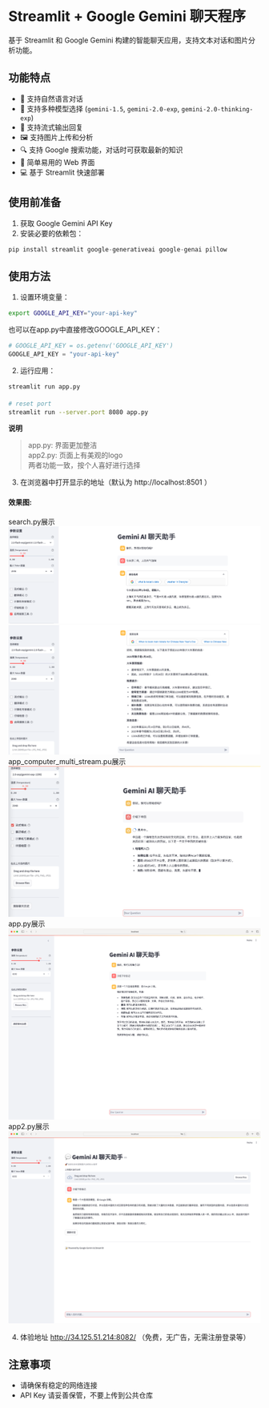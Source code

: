 # Streamlit + Google Gemini 聊天程序

基于 Streamlit 和 Google Gemini 构建的智能聊天应用，支持文本对话和图片分析功能。

## 功能特点

- 💬 支持自然语言对话
- 🤖 支持多种模型选择 (`gemini-1.5`, `gemini-2.0-exp`, `gemini-2.0-thinking-exp`)
- 📝 支持流式输出回复
- 🖼️ 支持图片上传和分析
- 🔍 支持 Google 搜索功能，对话时可获取最新的知识
- 🚀 简单易用的 Web 界面
- 💻 基于 Streamlit 快速部署

## 使用前准备

1. 获取 Google Gemini API Key
2. 安装必要的依赖包：
```python
pip install streamlit google-generativeai google-genai pillow
```

## 使用方法

1. 设置环境变量：
```bash
export GOOGLE_API_KEY="your-api-key"
```

也可以在app.py中直接修改GOOGLE_API_KEY：
```python
# GOOGLE_API_KEY = os.getenv('GOOGLE_API_KEY')
GOOGLE_API_KEY = "your-api-key"
```

2. 运行应用：
```bash
streamlit run app.py

# reset port
streamlit run --server.port 8080 app.py
```

**说明**
> app.py: 界面更加整洁 <br>
> app2.py: 页面上有美观的logo <br>
> 两者功能一致，按个人喜好进行选择


3. 在浏览器中打开显示的地址（默认为 http://localhost:8501 ）

#### 效果图:

search.py展示
![search.py展示1](search-display1.png)
![search.py展示2](search-display2.png)
app_computer_multi_stream.pu展示
![最新界面展示](app_computer_multi_stream-display.png)
app.py展示
![app.py展示](app-display.png)
app2.py展示
![app2.py展示](app2-display.png)

4. 体验地址
http://34.125.51.214:8082/ （免费，无广告，无需注册登录等）

## 注意事项

- 请确保有稳定的网络连接
- API Key 请妥善保管，不要上传到公共仓库
